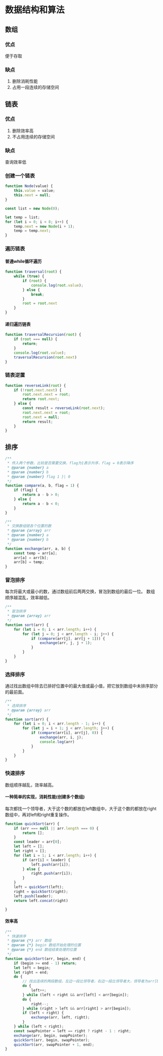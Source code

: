 # 数据结构和算法

## 数组

### 优点

便于存取

### 缺点

1. 删除消耗性能
2. 占用一段连续的存储空间


## 链表

### 优点

1. 删除效率高
2. 不占用连续的存储空间

### 缺点

查询效率低

### 创建一个链表

```js
function Node(value) {
    this.value = value;
    this.next = null;
}

const list = new Node(0);

let temp = list;
for (let i = 0; i < 8; i++) {
    temp.next = new Node(i + 1);
    temp = temp.next;
}
```

### 遍历链表

#### 普通while循环遍历

```js
function traversal(root) {
    while (true) {
        if (root) {
            console.log(root.value);
        } else {
            break;
        }
        root = root.next
    }
}
```

#### 递归遍历链表

```js
function traversalRecursion(root) {
    if (root === null) {
        return;
    }
    console.log(root.value);
    traversalRecursion(root.next)
}
```

### 链表逆置

```js
function reverseLink(root) {
    if (!root.next.next) {
        root.next.next = root;
        return root.next;
    } else {
        const result = reverseLink(root.next);
        root.next.next = root;
        root.next = null;
        return result;
    }
}

```


## 排序

```js
/**
 * 传入两个参数，比较是否需要交换，flag为1表示升序，flag = 0表示降序
 * @param {number} a 
 * @param {number} b 
 * @param {number} flag 1 }| 0
 */
function compare(a, b, flag = 1) {
    if (flag) {
        return a - b > 0;
    } else {
        return a - b < 0;
    }
}

/**
 * 交换数组链各个位置的数
 * @param {array} arr 
 * @param {number} a 
 * @param {number} b 
 */
function exchange(arr, a, b) {
    const temp = arr[a];
    arr[a] = arr[b];
    arr[b] = temp;
}

```

### 冒泡排序

每次将最大或最小的数，通过数组前后两两交换，冒泡到数组的最后一位。
数组顺序越混乱，效率越低。

```js
/**
 * 冒泡排序
 * @param {array} arr 
 */
function sort(arr) {
    for (let i = 0; i < arr.length; i++) {
        for (let j = 0; j < arr.length - i; j++) {
            if (compare(arr[j], arr[j + 1])) {
                exchange(arr, j, j + 1);
            }
        }
    }
}
```

### 选择排序

通过找出数组中除去已排好位置中的最大值或最小值，把它放到数组中未排序部分的最前面。

```js
/**
 * 选择排序
 * @param {array} arr 
 */
function sort(arr) {
    for (let i = 0; i < arr.length - 1; i++) {
        for (let j = i + 1; j < arr.length; j++) {
            if (compare(arr[i], arr[j], 0)) {
                exchange(arr, i, j);
                console.log(arr)
            }
        }
    }
}
```

### 快速排序

数组顺序越乱，效率越高。
#### 一种简单的实现，消耗性能(创建多个数组)


每次都找一个领导者，大于这个数的都放在left数组中，大于这个数的都放在right数组中，再对left和right重复操作。


```js
function quickSort(arr) {
    if (arr === null || arr.length === 0) {
        return [];
    }
    const leader = arr[0];
    let left = [];
    let right = [];
    for (let i = 1; i < arr.length; i++) {
        if (arr[i] < leader) {
            left.push(arr[i]);
        } else {
            right.push(arr[i]);
        }
    }
    left = quickSort(left);
    right = quickSort(right);
    left.push(leader);
    return left.concat(right)

}
```







#### 效率高 

```js
/**
 * 快速排序
 * @param {*} arr 数组
 * @param {*} begin 数组开始处理的位置
 * @param {*} end 数组结束处理的位置
 */
function quickSort(arr, begin, end) {
    if (begin >= end - 1) return;
    let left = begin;
    let right = end;
    do {
        // 找出连续的两段数组，左边一段比领导者，右边一段比领导者大，领导者为arr[begin]
        do {
            left++;
        } while (left < right && arr[left] < arr[begin]);
        do {
            right--;
        } while (right > left && arr[right] > arr[begin]);
        if (left < right) {
            exchange(arr, left, right);
        }
    } while (left < right);
    const swapPointer = left == right ? right - 1 : right;
    exchange(arr, begin, swapPointer);
    quickSort(arr, begin, swapPointer);
    quickSort(arr, swapPointer + 1, end);
}


```
